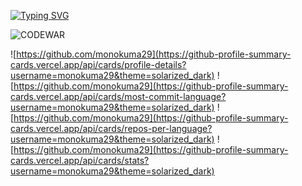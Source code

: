 [![Typing SVG](https://readme-typing-svg.herokuapp.com?color=%2336BCF7&lines=Информация+о+себе)](https://git.io/typing-svg)

![[CODEWAR](https://www.codewars.com/users/monokuma29)](https://img.shields.io/badge/Codewars-B1361E?style=for-the-badge&logo=codewars&logoColor=grey)

![https://github.com/monokuma29](https://github-profile-summary-cards.vercel.app/api/cards/profile-details?username=monokuma29&theme=solarized_dark)
![https://github.com/monokuma29](https://github-profile-summary-cards.vercel.app/api/cards/most-commit-language?username=monokuma29&theme=solarized_dark)
![https://github.com/monokuma29](https://github-profile-summary-cards.vercel.app/api/cards/repos-per-language?username=monokuma29&theme=solarized_dark)
![https://github.com/monokuma29](https://github-profile-summary-cards.vercel.app/api/cards/stats?username=monokuma29&theme=solarized_dark)

